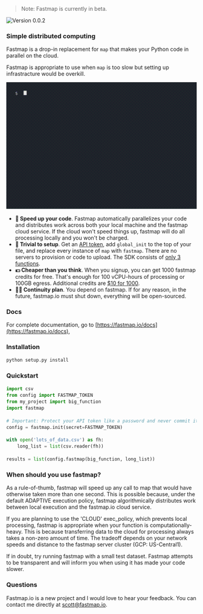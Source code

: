 > Note: Fastmap is currently in beta. 

![Version 0.0.2](https://img.shields.io/badge/version-0.0.2-red)

### Simple distributed computing

Fastmap is a drop-in replacement for `map` that makes your Python code in parallel on the cloud.

Fastmap is appropriate to use when `map` is too slow but setting up infrastracture would be overkill.


![Demo gif of fastmap. Text tutorial can be found below](assets/demo.gif)

- **🚀 Speed up your code**. Fastmap automatically parallelizes your code and distributes work across both your local machine and the fastmap cloud service. If the cloud won't speed things up, fastmap will do all processing locally and you won't be charged.
- **🐣 Trivial to setup**. Get an [API token](https://fastmap.io/), add `global_init` to the top of your file, and replace every instance of `map` with `fastmap`. There are no servers to provision or code to upload. The SDK consists of [only 3 functions](https://fastmap.io/docs#interface).
- **💵 Cheaper than you think**. When you signup, you can get 1000 fastmap credits for free. That's enough for 100 vCPU-hours of processing or 100GB egress. Additional credits are [$10 for 1000](https://fastmap.io/#pricing)</a>.
- **🧟‍♂️ Continuity plan**. You depend on fastmap. If for any reason, in the future, fastmap.io must shut down, everything will be open-sourced.

### Docs

For complete documentation, go to [https://fastmap.io/docs](https://fastmap.io/docs),


### Installation

```bash
python setup.py install
```

### Quickstart

```python
import csv
from config import FASTMAP_TOKEN
from my_project import big_function
import fastmap

# Important: Protect your API token like a password and never commit it to version control
config = fastmap.init(secret=FASTMAP_TOKEN)

with open('lots_of_data.csv') as fh:
    long_list = list(csv.reader(fh))

results = list(config.fastmap(big_function, long_list))

```


### When should you use fastmap?

As a rule-of-thumb, fastmap will speed up any call to map that would have otherwise taken more than one second. This is possible because, under the default ADAPTIVE execution policy, fastmap algorithmically distributes work between local execution and the fastmap.io cloud service.

If you are planning to use the 'CLOUD' exec_policy, which prevents local processing, fastmap is appropriate when your function is computationally-heavy. This is because transferring data to the cloud for processing always takes a non-zero amount of time. The tradeoff depends on your network speeds and distance to the fastmap server cluster (GCP: US-Central1).

If in doubt, try running fastmap with a small test dataset. Fastmap attempts to be transparent and will inform you when using it has made your code slower.


### Questions

Fastmap.io is a new project and I would love to hear your feedback. You can contact me directly at scott@fastmap.io.

